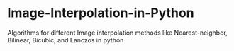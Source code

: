 # Image-Interpolation-in-Python
Algorithms for different Image interpolation methods like Nearest-neighbor, Bilinear, Bicubic, and Lanczos in python
